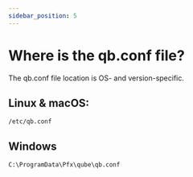 ```yaml
---
sidebar_position: 5
---
```


# Where is the qb.conf file?

The qb.conf file location is OS- and version-specific.

## Linux & macOS:

`/etc/qb.conf`

## Windows

`C:\ProgramData\Pfx\qube\qb.conf`

